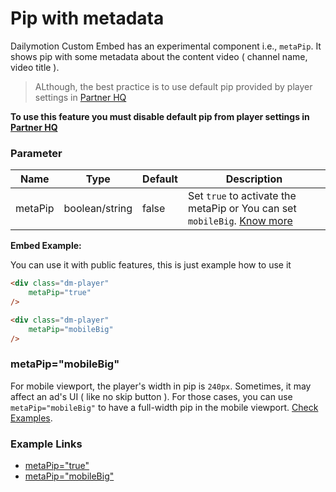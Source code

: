 # Pip with metadata 

Dailymotion Custom Embed has an experimental component i.e., `metaPip`. It shows pip with some metadata about the content video ( channel name, video title ).
> ALthough, the best practice is to use default pip provided by player settings in [Partner HQ](https://www.dailymotion.com/partner/x1wzpns/embed/players)

**To use this feature you must disable default pip from player settings in [Partner HQ](https://www.dailymotion.com/partner/x1wzpns/embed/players)**

### Parameter

| Name | Type | Default | Description |
| --- | --- | --- | --- |
| metaPip | boolean/string | false | Set `true` to activate the metaPip or You can set `mobileBig`. [Know more](#metapipmobilebig) |

**Embed Example:**

You can use it with public features, this is just example how to use it 
```html
<div class="dm-player"
	metaPip="true"
/>
```
```html
<div class="dm-player"
	metaPip="mobileBig"
/>
```

### metaPip="mobileBig" 
For mobile viewport, the player's width in pip is `240px`. Sometimes, it may affect an ad's UI ( like no skip button ). For those cases, you can use `metaPip="mobileBig"` to have a full-width pip in the mobile viewport. [Check Examples](#example-links).

### Example Links
- [metaPip="true"](https://dmvs-apac.github.io/custom-embed-v2/examples/meta_pip/)
- [metaPip="mobileBig"](https://dmvs-apac.github.io/custom-embed-v2/examples/meta_pip/mobile_big)

